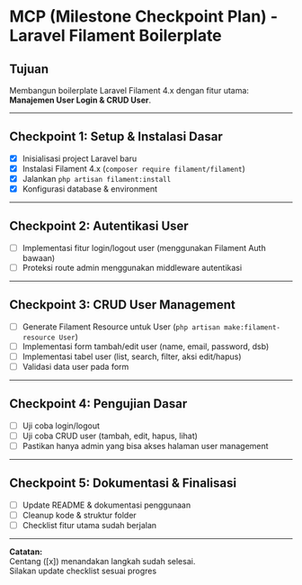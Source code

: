 # MCP (Milestone Checkpoint Plan) - Laravel Filament Boilerplate

## Tujuan
Membangun boilerplate Laravel Filament 4.x dengan fitur utama: **Manajemen User Login & CRUD User**.

---

## Checkpoint 1: Setup & Instalasi Dasar
- [x] Inisialisasi project Laravel baru
- [x] Instalasi Filament 4.x (`composer require filament/filament`)
- [x] Jalankan `php artisan filament:install`
- [x] Konfigurasi database & environment

---

## Checkpoint 2: Autentikasi User
- [ ] Implementasi fitur login/logout user (menggunakan Filament Auth bawaan)
- [ ] Proteksi route admin menggunakan middleware autentikasi

---

## Checkpoint 3: CRUD User Management
- [ ] Generate Filament Resource untuk User (`php artisan make:filament-resource User`)
- [ ] Implementasi form tambah/edit user (name, email, password, dsb)
- [ ] Implementasi tabel user (list, search, filter, aksi edit/hapus)
- [ ] Validasi data user pada form

---

## Checkpoint 4: Pengujian Dasar
- [ ] Uji coba login/logout
- [ ] Uji coba CRUD user (tambah, edit, hapus, lihat)
- [ ] Pastikan hanya admin yang bisa akses halaman user management

---

## Checkpoint 5: Dokumentasi & Finalisasi
- [ ] Update README & dokumentasi penggunaan
- [ ] Cleanup kode & struktur folder
- [ ] Checklist fitur utama sudah berjalan

---

**Catatan:**  
Centang ([x]) menandakan langkah sudah selesai.  
Silakan update checklist sesuai progres

